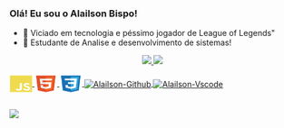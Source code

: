 ### Olá! Eu sou o Alailson Bispo!


- 🔭 Viciado em tecnologia e péssimo jogador de League of Legends"
- 🌱 Estudante de Analise e desenvolvimento de sistemas!
<div align="center">
  <a href="https://github.com/Alailsonbispo">
  <img height="180em" src="https://github-readme-stats.vercel.app/api?username=Alailsonbispo&show_icons=true&theme=cobalt&include_all_commits=true&count_private=true"/>
  <img height="180em" src="https://github-readme-stats.vercel.app/api/top-langs/?username=Alailsonbispo1&layout=compact&langs_count=7&theme=cobalt"/>
</div>
 
<div style="display: inline_block"><br>
  <img align="center" alt="David-Js" height="30" width="40" src="https://raw.githubusercontent.com/devicons/devicon/master/icons/javascript/javascript-plain.svg">
  <img align="center" alt="David-HTML" height="30" width="40" src="https://raw.githubusercontent.com/devicons/devicon/master/icons/html5/html5-original.svg">
  <img align="center" alt="David-CSS" height="30" width="40" src="https://raw.githubusercontent.com/devicons/devicon/master/icons/css3/css3-original.svg">
  <img align="center" alt="Alailson-Github" height="30" width="40" src="https://cdn.jsdelivr.net/gh/devicons/devicon/icons/github/github-original.svg" />
  <img align="center" alt="Alailson-Vscode" height="30" width="40" src="https://cdn.jsdelivr.net/gh/devicons/devicon/icons/vscode/vscode-original.svg" />



  </div>
  
##

<div> 
  <a href="https://instagram.com/alailsonsoficial" target="_blank"><img src="https://img.shields.io/badge/-Instagram-%23E4405F?style=for-the-badge&logo=instagram&logoColor=white" target="_blank"></a>
  
</div>
